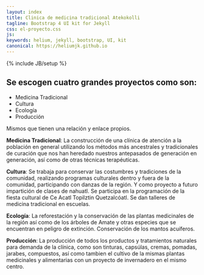 ```yaml
---
layout: index
title: Clinica de medicina tradicional Atekokolli
tagline: Bootstrap 4 UI kit for Jekyll
css: el-proyecto.css
js: 
keywords: helium, jekyll, bootstrap, UI, kit
canonical: https://heliumjk.github.io
---
```

{% include JB/setup %}
<!-- Content Area Start -->
<div id="content">
  <div class="container mt-5">
      <h2>Se escogen cuatro grandes proyectos como son:</h2>

<ul class="proyectos">
 	<li >Medicina Tradicional</li>
 	<li >Cultura</li>
 	<li>Ecología</li>
 	<li>Producción</li>
</ul>

<p>
Mismos que tienen una relación y enlace propios.
</p>
<p>
<strong>Medicina Tradicional</strong>: La construcción de una clínica de atención a la población en general utilizando los métodos más ancestrales y tradicionales de curación que nos han heredado nuestros antepasados de generación en generación, así como de otras técnicas terapéuticas.
</p>
<p>
<strong>Cultura</strong>: Se trabaja para conservar las costumbres y tradiciones de la comunidad, realizando programas culturales dentro y fuera de la comunidad, participando con danzas de la región. Y como proyecto a futuro impartición de clases de nahuatl. Se participa en la programación de la fiesta cultural de Ce Acatl Topilztin Quetzalcóatl. Se dan talleres de medicina tradicional en escuelas.
</p>
<p>
<strong>Ecología</strong>: La reforestación y la conservación de las plantas medicinales de la región así como de los árboles de Amate y otras especies que se encuentran en peligro de extinción. Conservación de los mantos acuíferos.
</p>
<p>
<strong>Producción</strong>: La producción de todos los productos y tratamientos naturales para demanda de la clínica, como son tinturas, capsúlas, cremas, pomadas, jarabes, compuestos, así como tambien el cultivo de la mismas plantas medicinales y alimentarias con un proyecto de invernadero en el mismo centro.
</p>
                        
  </div>          
<!-- Content area end -->
</div>
